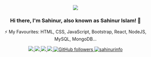 <p align="center">
<img src="https://static.dribbble.com/users/730703/screenshots/6581243/avento.gif">
</p>
<h3 align="center">Hi there, I'm Sahinur, also known as Sahinur Islam! 👋 </h3>
<p align="center">
⚡ My Favourites: HTML, CSS, JavaScript, Bootstrap, React, NodeJS, MySQL, MongoDB... <br>
</p>

<p align="center">
  <a href="https://facebook.com/sahinurinfo" target="_blank">
    <img src="https://img.shields.io/badge/-Facebook-1877F2?style=flat&labelColor=1877F2&logo=facebook&logoColor=white&link=https://facebook.com/sahinurinfo">
  </a>
  
  <a href="https://twitter.com/sahinur_info" target="_blank">
    <img src="https://img.shields.io/badge/-Twitter-1ca0f1?style=flat&labelColor=1ca0f1&logo=twitter&logoColor=white&link=https://twitter.com/sahinur_info">
  </a>
  <a href="https://www.behance.net/sahinurinfo" target="_blank">
    <img src="https://img.shields.io/badge/-Behance-053eff?style=flat&labelColor=053eff&logo=behance&logoColor=white&link=https://www.behance.net/sahinurinfo">
  </>
  <a href="mailto:a.infosahinur@gmail.com?subject=Hello Dear Sahinur Islam! I send this message from your Github Profile. I need to talk to you!" target="_blank">
    <img src="https://img.shields.io/badge/-Mail-Me-c14438?style=flat&logo=Gmail&logoColor=white&link=mailto:a.infosahinur@gmail.com">
  </a>
  <a href="https://github.com/sahinurinfo" target="_blank">
    <img alt="GitHub followers" src="https://img.shields.io/github/followers/sahinurinfo?label=Github&style=flat">
  </a>
  <a href="https://github.com/sahinurinfo" target="_blank">
    <img src="https://komarev.com/ghpvc/?username=sahinurinfo&label=Views&color=brightgreen&style=flat" alt="sahinurinfo" />
  </a>
</p 

